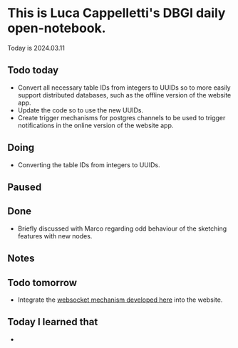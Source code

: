 

# This is Luca Cappelletti's DBGI daily open-notebook.

Today is 2024.03.11

## Todo today

* Convert all necessary table IDs from integers to UUIDs so to more easily support distributed databases, such as the offline version of the website app.
* Update the code so to use the new UUIDs.
* Create trigger mechanisms for postgres channels to be used to trigger notifications in the online version of the website app.

## Doing

* Converting the table IDs from integers to UUIDs.

## Paused

## Done

* Briefly discussed with Marco regarding odd behaviour of the sketching features with new nodes.

## Notes

## Todo tomorrow

* Integrate the [websocket mechanism developed here](https://github.com/LucaCappelletti94/actix_yew_websockets) into the website.

###
###
###


## Today I learned that

-